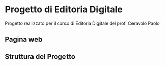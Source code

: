 # Progetto di Editoria Digitale
Progetto realizzato per il corso di Editoria Digitale del prof. Ceravolo Paolo

## Pagina web



## Struttura del Progetto
